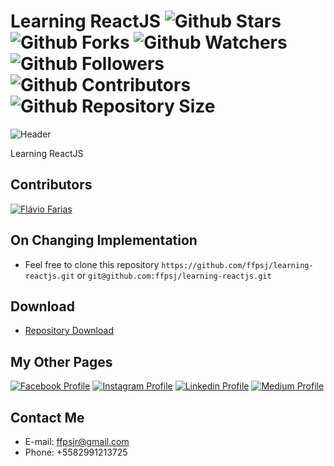 # Learning ReactJS ![Github Stars](https://img.shields.io/github/stars/ffpsj/learning-reactjs.svg?label=Stars) ![Github Forks](https://img.shields.io/github/forks/ffpsj/learning-reactjs.svg?label=Forks) ![Github Watchers](https://img.shields.io/github/watchers/ffpsj/learning-reactjs.svg?label=Watchers) ![Github Followers](https://img.shields.io/github/followers/ffpsj.svg?label=Followers) ![Github Contributors](https://img.shields.io/github/contributors/ffpsj/learning-reactjs.svg?label=Contributors) ![Github Repository Size](https://img.shields.io/github/repo-size/ffpsj/learning-reactjs.svg?label=Size)

![Header](https://i.imgur.com/1YjCcZL.png)

Learning ReactJS

## Contributors
<a href="https://github.com/ffpsj"><img src="https://i.imgur.com/TlK8zDB.png" title="Flávio Farias"></a>

## On Changing Implementation
+ Feel free to clone this repository `https://github.com/ffpsj/learning-reactjs.git` or `git@github.com:ffpsj/learning-reactjs.git`

## Download
+ [Repository Download](https://github.com/ffpsj/learning-reactjs/archive/master.zip)

## My Other Pages
<a href="https://www.facebook.com/flaviofariasjr"><img src="https://i.imgur.com/bHRTPvs.png" title="Facebook Profile"></a> <a href="https://www.instagram.com/flavioaq2"><img src="https://i.imgur.com/VrYSoc0.png" title="Instagram Profile"></a> <a href="https://www.linkedin.com/in/ffpsj"><img src="https://i.imgur.com/ERL5FFt.png" title="Linkedin Profile"></a> <a href="https://www.medium.com/@ffpsj"><img src="https://i.imgur.com/UPR0HtK.png" title="Medium Profile"></a>

## Contact Me
+ E-mail: ffpsjr@gmail.com
+ Phone: +5582991213725
